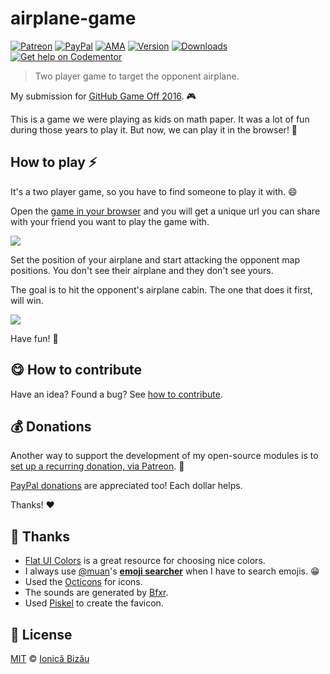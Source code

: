 
# airplane-game

 [![Patreon](https://img.shields.io/badge/Support%20me%20on-Patreon-%23e6461a.svg)][patreon] [![PayPal](https://img.shields.io/badge/%24-paypal-f39c12.svg)][paypal-donations] [![AMA](https://img.shields.io/badge/ask%20me-anything-1abc9c.svg)](https://github.com/IonicaBizau/ama) [![Version](https://img.shields.io/npm/v/airplane-game.svg)](https://www.npmjs.com/package/airplane-game) [![Downloads](https://img.shields.io/npm/dt/airplane-game.svg)](https://www.npmjs.com/package/airplane-game) [![Get help on Codementor](https://cdn.codementor.io/badges/get_help_github.svg)](https://www.codementor.io/johnnyb?utm_source=github&utm_medium=button&utm_term=johnnyb&utm_campaign=github)

> Two player game to target the opponent airplane.


My submission for [GitHub Game Off 2016](https://github.com/blog/2274-game-off-theme-announcement). :video_game:

This is a game we were playing as kids on math paper. It was a lot of fun during those years to play it. But now, we can play it in the browser! :rocket:

## How to play :zap:

It's a two player game, so you have to find someone to play it with. :smile:

Open the [game in your browser](https://ionicabizau.github.io/airplane-game/) and you will get a unique url you can share with your friend you want to play the game with.

[![](http://i.imgur.com/BgMwcGM.png)](https://ionicabizau.github.io/airplane-game/)

Set the position of your airplane and start attacking the opponent map positions. You don't see their airplane and they don't see yours.

The goal is to hit the opponent's airplane cabin. The one that does it first, will win.

![](http://i.imgur.com/cCeZOfY.png)

Have fun! :tada:


## :yum: How to contribute
Have an idea? Found a bug? See [how to contribute][contributing].


## :moneybag: Donations

Another way to support the development of my open-source modules is
to [set up a recurring donation, via Patreon][patreon]. :rocket:

[PayPal donations][paypal-donations] are appreciated too! Each dollar helps.

Thanks! :heart:

## :cake: Thanks

 - [Flat UI Colors](http://flatuicolors.com/) is a great resource for choosing nice colors.
 - I always use [@muan](https://github.com/muan)'s [**emoji searcher**](http://emoji.muan.co/) when I have to search emojis. :grin:
 - Used the [Octicons](https://octicons.github.com/) for icons.
 - The sounds are generated by [Bfxr](http://www.bfxr.net/).
 - Used [Piskel](http://www.piskelapp.com/) to create the favicon.



## :scroll: License

[MIT][license] © [Ionică Bizău][website]

[patreon]: https://www.patreon.com/ionicabizau
[paypal-donations]: https://www.paypal.com/cgi-bin/webscr?cmd=_s-xclick&hosted_button_id=RVXDDLKKLQRJW
[donate-now]: http://i.imgur.com/6cMbHOC.png


[license]: http://showalicense.com/?fullname=Ionic%C4%83%20Biz%C4%83u%20%3Cbizauionica%40gmail.com%3E%20(http%3A%2F%2Fionicabizau.net)&year=2016#license-mit

[website]: http://ionicabizau.net
[contributing]: /CONTRIBUTING.md
[docs]: /DOCUMENTATION.md
